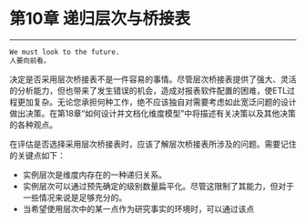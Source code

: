 # 第10章 递归层次与桥接表
---
```md
We must look to the future.
人要向前看。
```


决定是否采用层次桥接表不是一件容易的事情。尽管层次桥接表提供了强大、灵活的分析能力，但也带来了发生错误的机会，造成对报表软件配置的困难，使ETL过程更加复杂。无论您承担何种工作，绝不应该独自对需要考虑如此宽泛问题的设计做出决策。在第18章“如何设计并文档化维度模型”中将描述有关决策以及其他决策的各种观点。

在评估是否选择采用层次桥接表时，应该了解层次桥接表所涉及的问题。需要记住的关键点如下：
- 实例层次是维度内存在的一种递归关系。
- 实例层次可以通过预先确定的级别数量扁平化。尽管这限制了其能力，但对于一些情况来说是足够充分的。
- 当希望使用层次中的某一点作为研究事实的环境时，可以通过该点